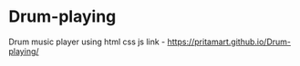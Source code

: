 # Drum-playing
Drum music player using html css js
link - https://pritamart.github.io/Drum-playing/
